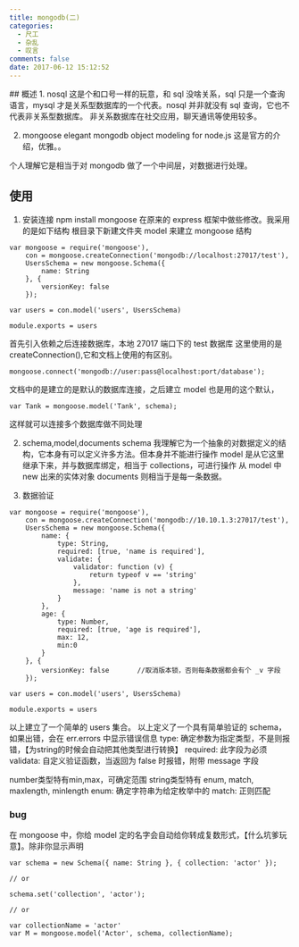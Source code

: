 ```yaml
---
title: mongodb(二)
categories:
  - 尺工
  - 杂乱
  - 叹言
comments: false
date: 2017-06-12 15:12:52
---
```

<p></p>
<!-- more -->
## 概述
1. nosql 
这是个和口号一样的玩意，和 sql 没啥关系，sql 只是一个查询语言，mysql 才是关系型数据库的一个代表。nosql 并非就没有 sql 查询，它也不代表非关系型数据库。
非关系数据库在社交应用，聊天通讯等使用较多。

2. mongoose
elegant mongodb object modeling for node.js
这是官方的介绍，优雅。。

个人理解它是相当于对 mongodb 做了一个中间层，对数据进行处理。

## 使用
1. 安装连接
npm install mongoose
在原来的 express 框架中做些修改。我采用的是如下结构
根目录下新建文件夹 model 来建立 mongoose 结构
```
var mongoose = require('mongoose'),
	con = mongoose.createConnection('mongodb://localhost:27017/test'),
	UsersSchema = new mongoose.Schema({
		name: String
	}, {
		versionKey: false
	});

var users = con.model('users', UsersSchema)

module.exports = users
```
首先引入依赖之后连接数据库，本地 27017 端口下的 test 数据库
这里使用的是 createConnection(),它和文档上使用的有区别。
```
mongoose.connect('mongodb://user:pass@localhost:port/database');
```
文档中的是建立的是默认的数据库连接，之后建立 model 也是用的这个默认，
```
var Tank = mongoose.model('Tank', schema);

```
这样就可以连接多个数据库做不同处理

2. schema,model,documents
schema 我理解它为一个抽象的对数据定义的结构，它本身有可以定义许多方法。但本身并不能进行操作
model 是从它这里继承下来，并与数据库绑定，相当于 collections，可进行操作
从 model 中 new 出来的实体对象 documents 则相当于是每一条数据。

3. 数据验证
```
var mongoose = require('mongoose'),
	con = mongoose.createConnection('mongodb://10.10.1.3:27017/test'),
	UsersSchema = new mongoose.Schema({
		name: {
			type: String,
			required: [true, 'name is required'],
			validate: {
				validator: function (v) {
					return typeof v == 'string'
				},
				message: 'name is not a string'
			}
		},
		age: {
			type: Number,
			required: [true, 'age is required'],
			max: 12,
			min:0
		}
	}, {
		versionKey: false 		//取消版本锁，否则每条数据都会有个 _v 字段
	});

var users = con.model('users', UsersSchema)

module.exports = users
```
以上建立了一个简单的 users 集合。
以上定义了一个具有简单验证的 schema，如果出错，会在 err.errors 中显示错误信息
type: 确定参数为指定类型，不是则报错，【为string的时候会自动把其他类型进行转换】
required: 此字段为必须
validata: 自定义验证函数，当返回为 false 时报错，附带 message 字段

number类型特有min,max，可确定范围
string类型特有 enum, match, maxlength, minlength 
enum: 确定字符串为给定枚举中的
match: 正则匹配

### bug
在 mongoose 中，你给 model 定的名字会自动给你转成复数形式，【什么坑爹玩意】。除非你显示声明
```
var schema = new Schema({ name: String }, { collection: 'actor' });

// or

schema.set('collection', 'actor');

// or

var collectionName = 'actor'
var M = mongoose.model('Actor', schema, collectionName);
```













